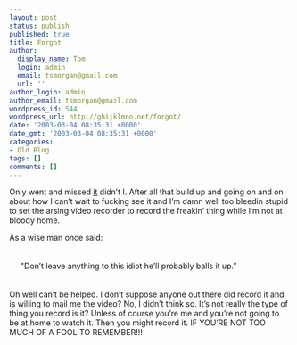 ```yaml
---
layout: post
status: publish
published: true
title: Forgot
author:
  display_name: Tom
  login: admin
  email: tsmorgan@gmail.com
  url: ''
author_login: admin
author_email: tsmorgan@gmail.com
wordpress_id: 544
wordpress_url: http://ghijklmno.net/forgot/
date: '2003-03-04 08:35:31 +0000'
date_gmt: '2003-03-04 08:35:31 +0000'
categories:
- Old Blog
tags: []
comments: []
---
```

<!-- more -->

<p>Only went and missed <a href="http://mydrawings.co.uk/writings/1046249038/">it</a> didn&#8217;t I. After all that build up and going on and on about how I can&#8217;t wait to fucking see it and I&#8217;m damn well too bleedin stupid to set the arsing video recorder to record the freakin&#8217; thing while I&#8217;m not at bloody home.</p>

<p>As a wise man once said:</p>

<p style="padding:20px">"Don&#8217;t leave anything to this idiot he&#8217;ll probably balls it up."</p>

<p class="firstpar">Oh well can&#8217;t be helped. I don&#8217;t suppose anyone out there did record it and is willing to mail me the video? No, I didn&#8217;t think so. It&#8217;s not really the type of thing you record is it? Unless of course you&#8217;re me and you&#8217;re not going to be at home to watch it. Then you might record it. IF YOU&#8217;RE NOT TOO MUCH OF A FOOL TO REMEMBER!!!</p>

